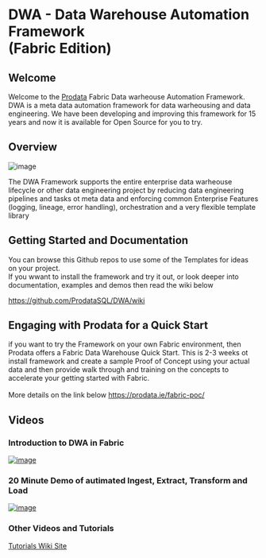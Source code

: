# DWA - Data Warehouse Automation Framework<BR> (Fabric Edition)
## Welcome
Welcome to the [Prodata](https://www.prodata.ie) Fabric Data warheouse Automation Framework. DWA is a meta data automation framework for data warheousing and data engineering. 
We have been developing and improving this framework for 15 years and now it is available for Open Source for you to try.
<BR>
## Overview
![image](https://github.com/user-attachments/assets/678020fe-ead9-41f9-a77e-597350fa5e45)

The DWA Framework supports the entire enterprise data warheouse lifecycle or other data engineering project by reducing data engineering pipelines and tasks ot meta data and enforcing common 
Enterprise Features (logging, lineage, error handling), orchestration and a very flexible template library

## Getting Started and Documentation
You can browse this Github repos to use some of the Templates for ideas on your project.<BR>
If you wwant to install the framework and try it out, or look deeper into documentation, examples and demos then 
read the wiki below

https://github.com/ProdataSQL/DWA/wiki
<BR>

## Engaging with Prodata for a Quick Start
if you want to try the Framework on your own Fabric environment, then Prodata offers a Fabric Data Warehouse Quick Start.
This is 2-3 weeks ot install framework and create a sample Proof of Concept using your actual data and then provide walk through and training on the concepts 
to accelerate your getting started with Fabric.
<BR>
<BR>
More details on the link below
https://prodata.ie/fabric-poc/
<BR>
## Videos

### Introduction to DWA in Fabric
[![image](https://github.com/user-attachments/assets/0cce133b-1d61-4cc0-9f58-70eac999de5b)](https://www.youtube.com/watch?v=9hkCDL8TKSQ)

### 20 Minute Demo of autimated Ingest, Extract, Transform and Load
[![image](https://github.com/user-attachments/assets/47026239-97f7-48a9-81b5-da2d4d070d9f)](https://www.youtube.com/watch?v=Wc_JE8YsT90)
<BR>
### Other Videos and Tutorials
[Tutorials Wiki Site](https://github.com/ProdataSQL/DWA/wiki/8.-Tutorials) 


  
